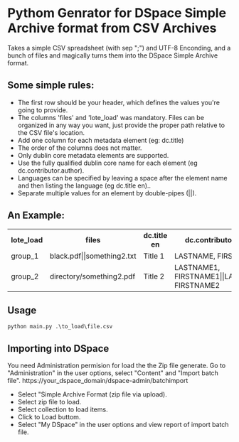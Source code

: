 Pythom Genrator for DSpace Simple Archive format from CSV Archives
====================
Takes a simple CSV spreadsheet (with sep ";") and UTF-8 Enconding, and a bunch of files and magically turns them into the DSpace Simple Archive format. 

Some simple rules: 
-------------------
* The first row should be your header, which defines the values you're going to provide. 
* The columns 'files' and 'lote_load' was mandatory. Files can be organized in any way you want, just provide the proper path relative to the CSV file's location.
* Add one column for each metadata element (eg: dc.title)
* The order of the columns does not matter.
* Only dublin core metadata elements are supported.
* Use the fully qualified dublin core name for each element (eg dc.contributor.author).
* Languages can be specified by leaving a space after the element name and then listing the language (eg dc.title en)..
* Separate multiple values for an element by double-pipes (||).

An Example: 
-----------
<table>
	<tr>
		<th>lote_load</th>
		<th>files</th>
		<th>dc.title en</th>
		<th>dc.contributor.author</th>
		<th>dc.subject</th>
		<th>dc.type</th>
	</tr>
	<tr>
		<td>group_1</td>
		<td>black.pdf||something2.txt</td>
		<td>Title 1</td>
		<td>LASTNAME, FIRSTNAME</td>
		<td>Subject 1</td>
		<td>Report</td>
	</tr>
	<tr>
		<td>group_2</td>
		<td>directory/something2.pdf</td>
		<td>Title 2</td>
		<td>LASTNAME1, FIRSTNAME1||LASTNAME2, FIRSTNAME2</td>
		<td>Subject 2</td>
		<td>Article</td>
	</tr>
</table>

Usage
-----
	python main.py .\to_load\file.csv

Importing into DSpace
---------------------
You need Administration permision for load the the Zip file generate.
Go to "Administration" in the user options, select "Content" and "Import batch file". https://your_dspace_domain/dspace-admin/batchimport

* Select "Simple Archive Format (zip file via upload).
* Select zip file to load.
* Select collection to load items.
* Click to Load buttom.
* Select "My DSpace" in the user options and view report of import batch file.